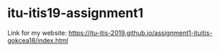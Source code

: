 # itu-itis19-assignment1
Link for my website:
	https://itu-itis-2019.github.io/assignment1-ituitis-gokcea18/index.html
